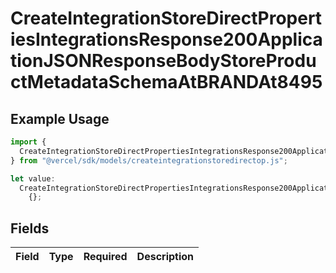 # CreateIntegrationStoreDirectPropertiesIntegrationsResponse200ApplicationJSONResponseBodyStoreProductMetadataSchemaAtBRANDAt8495

## Example Usage

```typescript
import {
  CreateIntegrationStoreDirectPropertiesIntegrationsResponse200ApplicationJSONResponseBodyStoreProductMetadataSchemaAtBRANDAt8495,
} from "@vercel/sdk/models/createintegrationstoredirectop.js";

let value:
  CreateIntegrationStoreDirectPropertiesIntegrationsResponse200ApplicationJSONResponseBodyStoreProductMetadataSchemaAtBRANDAt8495 =
    {};
```

## Fields

| Field       | Type        | Required    | Description |
| ----------- | ----------- | ----------- | ----------- |